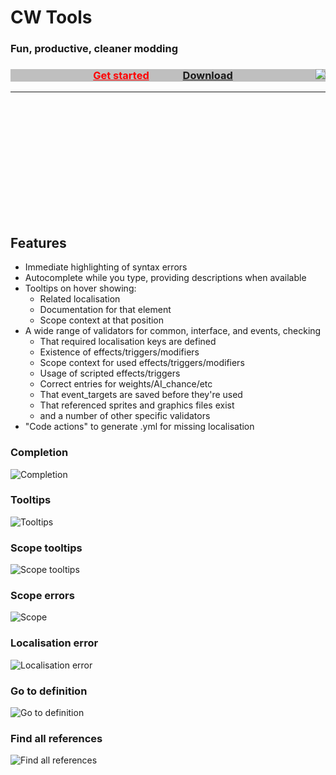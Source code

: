 # CW Tools
### Fun, productive, cleaner modding
<div style="background-color: #bfbfbf;">
  <img src="./cwtools_logo.png" style="float:right;">
  <h3 align="center">
    <a href="https://herrx2000.github.io/cwtools-vscode/getting-started" style="color:#FF0000;padding-right:50px">Get started</a>
    <a href="https://marketplace.visualstudio.com/items?itemName=tboby.cwtools-vscode" target="_blank">Download</a>
  </h3>
</div>
<div style="height:200px"><hr></div>

## Features

* Immediate highlighting of syntax errors
* Autocomplete while you type, providing descriptions when available
* Tooltips on hover showing:
  * Related localisation
  * Documentation for that element
  * Scope context at that position
* A wide range of validators for common, interface, and events, checking
  * That required localisation keys are defined
  * Existence of effects/triggers/modifiers
  * Scope context for used effects/triggers/modifiers
  * Usage of scripted effects/triggers
  * Correct entries for weights/AI_chance/etc
  * That event\_targets are saved before they're used
  * That referenced sprites and graphics files exist
  * and a number of other specific validators
* "Code actions" to generate .yml for missing localisation

### Completion

![Completion](./completion.gif)

### Tooltips

![Tooltips](./tooltips.gif)

### Scope tooltips

![Scope tooltips](./scopetooltip.gif)

### Scope errors

![Scope ](./scopeerror.gif)

### Localisation error

![Localisation error](./localisationerror.gif)

### Go to definition

![Go to definition](./gotodef.gif)

### Find all references

![Find all references](./findallrefs.png)
